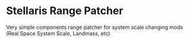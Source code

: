 # Stellaris Range Patcher

Very simple components range patcher for system scale changing mods (Real Space System Scale, Landmass, etc)